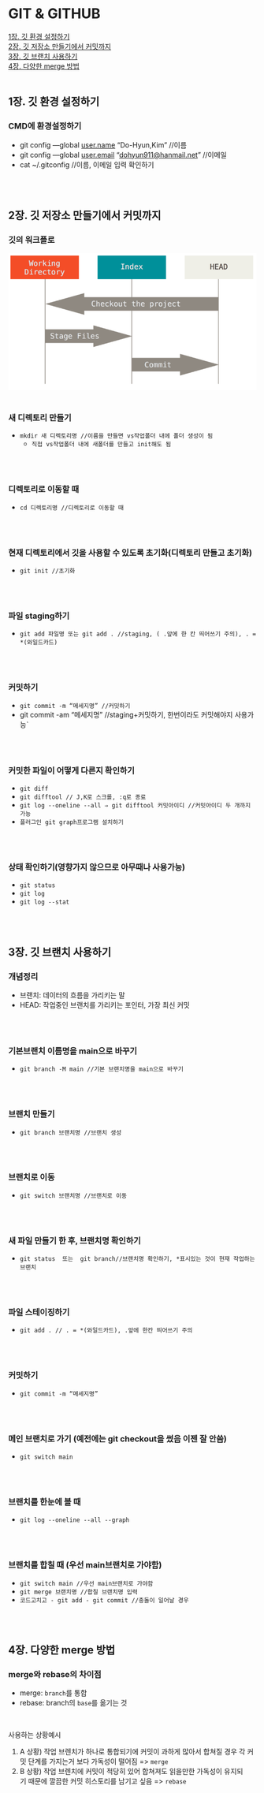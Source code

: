 # GIT & GITHUB
[1장. 깃 환경 설정하기](#1장.-깃-환경-설정하기)  
[2장. 깃 저장소 만들기에서 커밋까지](#2장.-깃-저장소-만들기에서-커밋까지)  
[3장. 깃 브랜치 사용하기](#3장.깃-브랜치-사용하기)  
[4장. 다양한 merge 방법](#4장.-다양한-merge-방법)
<br>
<br>

## 1장. 깃 환경 설정하기

### CMD에 환경설정하기

- git config —global [user.name](http://user.name) “Do-Hyun,Kim” //이름
- git config —global [user.email](http://user.email) “dohyun911@hanmail.net” //이메일
- cat ~/.gitconfig  //이름, 이메일 입력 확인하기
<br>
<br>

## 2장. 깃 저장소 만들기에서 커밋까지

### 깃의 워크플로
![gitflow](gitworkflow.png)
<br>
<br>

### 새 디렉토리 만들기  
  
- `mkdir 새 디렉토리명 //이름을 만들면 vs작업폴더 내에 폴더 생성이 됨`
  - `직접 vs작업폴더 내에 새폴더를 만들고 init해도 됨`
<br>
<br>

### 디렉토리로 이동할 때  
  
- `cd 디렉토리명 //디렉토리로 이동할 때`
<br>
<br>

### 현재 디렉토리에서 깃을 사용할 수 있도록 초기화(디렉토리 만들고 초기화)
  
- `git init //초기화`
<br>
<br>

### 파일 staging하기
  
- `git add 파일명 또는 git add . //staging, ( .앞에 한 칸 띄어쓰기 주의), . = *(와일드카드)`
<br>
<br>

### 커밋하기  
  
- `git commit -m “메세지명” //커밋하기`
- git commit -am “메세지명” //staging+커밋하기, 한번이라도 커밋해야지 사용가능`
<br>
<br>

### 커밋한 파일이 어떻게 다른지 확인하기
  
- `git diff`
- `git difftool // J,K로 스크롤, :q로 종료`
- `git log --oneline --all ⇒ git difftool 커밋아이디 //커밋아이디 두 개까지 가능`
- `플러그인 git graph프로그램 설치하기`
<br>
<br>

### 상태 확인하기(영향가지 않으므로 아무때나 사용가능)  
  
- `git status`
- `git log`
- `git log --stat`
<br>
<br>

## 3장. 깃 브랜치 사용하기

### 개념정리

- 브랜치:  데이터의 흐름을 가리키는 말
- HEAD: 작업중인 브랜치를 가리키는 포인터, 가장 최신 커밋
<br>
<br>

### 기본브랜치 이름명을 main으로 바꾸기
  
- `git branch -M main //기본 브랜치명을 main으로 바꾸기`
<br>
<br>

### 브랜치 만들기
  
- `git branch 브랜치명 //브랜치 생성`
<br>
<br>

### 브랜치로 이동
  
- `git switch 브랜치명 //브랜치로 이동`
<br>
<br>

### 새 파일 만들기 한 후, 브랜치명 확인하기
  
- `git status  또는  git branch//브랜치명 확인하기, *표시있는 것이 현재 작업하는 브랜치`
<br>
<br>

### 파일 스테이징하기
  
- `git add . // . = *(와일드카드), .앞에 한칸 띄어쓰기 주의`
<br>
<br>

### 커밋하기
  
- `git commit -m “메세지명”`
<br>
<br>

### 메인 브랜치로 가기 (예전에는 git checkout을 썼음 이젠 잘 안씀)

- `git switch main`
<br>
<br>

### 브랜치를 한눈에 볼 때

- `git log --oneline --all --graph`
<br>
<br>

### 브랜치를 합칠 때 (우선 main브랜치로 가야함)

- `git switch main //우선 main브랜치로 가야함`
- `git merge 브랜치명 //합칠 브랜치명 입력`
- `코드고치고 - git add - git commit //충돌이 일어날 경우`
<br>
<br>

## 4장. 다양한 merge 방법

### merge와 rebase의 차이점

- merge: `branch`를 통합
- rebase: branch의 `base`를 옮기는 것  
<br>

사용하는 상황예시  
1. A 상황) 작업 브렌치가 하나로 통합되기에 커밋이 과하게 많아서 합쳐질 경우 각 커밋 단계를 가지는거 보다 가독성이 떨어짐 => `merge`
2. B 상황) 작업 브렌치에 커밋이 적당히 있어 합쳐져도 읽을만한 가독성이 유지되기 때문에 깔끔한 커밋 히스토리를 남기고 싶음 => `rebase`
<br>
<br>



